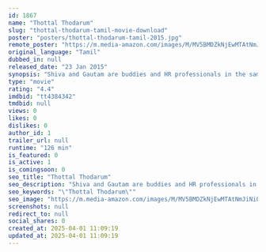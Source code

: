 ```yaml
---
id: 1867
name: "Thottal Thodarum"
slug: "thottal-thodarum-tamil-movie-download"
poster: "posters/thottal-thodarum-tamil-2015.jpg"
remote_poster: "https://m.media-amazon.com/images/M/MV5BMDZkNjEwMTAtNmJiNi00ZDE5LTk3ZTUtMTRkNDQ2MjhiNTgyXkEyXkFqcGdeQXVyMjM5NDY4NzU@._V1_SX300.jpg"
original_language: "Tamil"
dubbed_in: null
released_date: "23 Jan 2015"
synopsis: "Shiva and Gautam are buddies and HR professionals in the same firm. Gautam's insatiable thirst for wooing women, leads him to abuse a bank marketing call that Shiva receives. Madhu, a miffed friend of the woman in the receiving en..."
type: "movie"
rating: "4.4"
imdbid: "tt4384342"
tmdbid: null
views: 0
likes: 0
dislikes: 0
author_id: 1
trailer_url: null
runtime: "126 min"
is_featured: 0
is_active: 1
is_comingsoon: 0
seo_title: "Thottal Thodarum"
seo_description: "Shiva and Gautam are buddies and HR professionals in the same firm. Gautam's insatiable thirst for wooing women, leads him to abuse a bank marketing call that Shiva receives. Madhu, a miffed friend of the woman in the receiving en..."
seo_keywords: "\"Thottal Thodarum\""
seo_image: "https://m.media-amazon.com/images/M/MV5BMDZkNjEwMTAtNmJiNi00ZDE5LTk3ZTUtMTRkNDQ2MjhiNTgyXkEyXkFqcGdeQXVyMjM5NDY4NzU@._V1_SX300.jpg"
screenshots: null
redirect_to: null
social_shares: 0
created_at: 2025-04-01 11:09:19
updated_at: 2025-04-01 11:09:19
---
```


